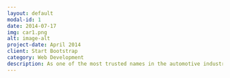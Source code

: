 ```yaml
---
layout: default
modal-id: 1
date: 2014-07-17
img: car1.png
alt: image-alt
project-date: April 2014
client: Start Bootstrap
category: Web Development
description: As one of the most trusted names in the automotive industry, the Camry has consistently set the standard for midsize sedans, combining sleek design with advanced technology to deliver an exceptional driving experience.
---
```

